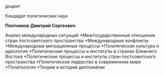 доцент

Кандидат политических наук

**Плотников Дмитрий Сергеевич**

Анализ международных ситуаций
	*Межгосударственные отношения стран постсоветского пространства
	*Международные конфликты
	*Международные миграционные процессы
	*Политическая культура и идеология
	*Политические процессы и институты в странах Ближнего Востока
	*Политические процессы и институты стран постсоветского пространства
	*Политическое лидерство в современном мире
	*Политология
	*Теория и история дипломатии